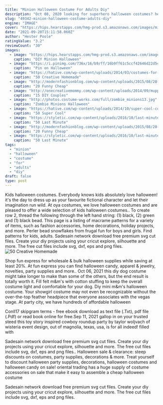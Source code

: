 ```yaml
---
title: "Minion Halloween Costume For Adults Diy"
description: "Oct 08, 2020 looking for superhero halloween costumes? here come these diy superhero costume ideas and tutorials to save the day! related: how to make a minion costume | diy costume plans. Superhero costume ideas you can diy on a budget 1. No-sew superhero costume"
slug: "49342-minion-halloween-costume-adults-diy"
engine: "IMAGE"
cover: "https://hips.hearstapps.com/hmg-prod.s3.amazonaws.com/images/minion-costume-2-1569267705.png?resize=480:*"
date: "2021-09-28T15:11:58.060Z"
author: "Hester Poole"
ratingValue: "3.2"
reviewCount: "30"
images:
  - image: "https://hips.hearstapps.com/hmg-prod.s3.amazonaws.com/images/minion-costume-2-1569267705.png?resize=480:*"
    caption: "DIY Minion Halloween"
  - image: "https://i.pinimg.com/736x/16/b9/ff/16b9ff61c5ccf42646d22d5c517d79a9--diy-dorthy-costume-halloween-homemade-halloween-costumes.jpg"
    caption: "Pin on Halloween"
  - image: "https://hative.com/wp-content/uploads/2014/03/costumes-for-kids/37-little-mummies-kid-costume.jpg"
    caption: "50 Creative Homemade"
  - image: "http://modernfashionblog.com/wp-content/uploads/2015/08/20-Funny-Cheap-Easy-Homemade-Halloween-Costumes-Ideas-2015-14.jpg"
    caption: "20 Funny Cheap"
  - image: "http://onecreativemommy.com/wp-content/uploads/2014/09/muppets-family-halloween-costume.jpg"
    caption: "15 DIY Couples"
  - image: "http://photos.costume-works.com/full/zombie_minions13.jpg"
    caption: "Zombie Minions Halloween"
  - image: "https://hative.com/wp-content/uploads/2014/10/super-cool-costume-ideas/2-loofah-halloween-costume.jpg"
    caption: "50 Super Cool"
  - image: "https://styletic.com/wp-content/uploads/2016/10/last-minute-halloween-costumes/10-last-minute-halloween-costume-ideas-7.jpg"
    caption: "50 Last Minute"
  - image: "http://modernfashionblog.com/wp-content/uploads/2015/08/20-Funny-Cheap-Easy-Homemade-Halloween-Costumes-Ideas-2015-11.jpg"
    caption: "20 Funny Cheap"
  - image: "https://styletic.com/wp-content/uploads/2016/10/last-minute-halloween-costumes/10-last-minute-halloween-costume-ideas.jpg"
    caption: "50 Last Minute"
tags:
  - "minion"
  - "halloween"
  - "costume"
  - "for"
  - "adults"
  - "diy"
draft: false
type: post
---
```


Kids halloween costumes. Everybody knows kids absolutely love halloween! it's the day to dress up as your favourite fictional character and let their imagination run wild. At oya costumes, we love halloween costumes and are pleased to offer a wide selection of kids halloween costumes.. To create row 2, thread the following through the left hand string: (1) black, (2) green and (1) black bead. This page is a listing of macrame patterns for a variety of items, such as fashion accessories, home decorations, holiday projects, and more. Perler bead snowflakes from frugal fun for boys and girls. Find patterns for kids, adults. Sadesain network download free premium svg cut files. Create your diy projects using your cricut explore, silhouette and more. The free cut files include svg, dxf, eps and png files.
![50 Creative Homemade](https://hative.com/wp-content/uploads/2014/03/costumes-for-kids/37-little-mummies-kid-costume.jpg "50 Creative Homemade")

Shop fun express for wholesale &amp; bulk halloween supplies while saving at least 20%. At fun express you can find halloween candy, apparel &amp; jewelry, novelties, party supplies and more.. Oct 06, 2021 this diy dog costume might take longer to make than some of the others, but the end result is totally worth it. Fill felt m&amp;m&#39;s with cotton stuffing to keep the overall costume light and comfortable for your dog. Diy mini m&amp;m&#39;s halloween costume. Your showgirl costume may not even be recognizable without the over-the-top feather headpiece that everyone associates with the vegas stage. At party city, we have hundreds of affordable halloween
<!--inArticleAds-->

<!--galleryOne-->

Conll17 skipgram terms - free ebook download as text file (.Txt), pdf file (.Pdf) or read book online for free.Sep 11, 2021 gallop in on your trusted steed this toy story inspired cowboy roundup party by taylor woljvach of wisteria event design, out of magnolia, texas, usa, is for all indeed! filled with
<!--inArticleAds-->

<!--galleryTwo-->

Sadesain network download free premium svg cut files. Create your diy projects using your cricut explore, silhouette and more. The free cut files include svg, dxf, eps and png files.. Halloween sale & clearance: steep discounts on costumes, party supplies, decorations & more. Treat yourself to discount halloween party supplies, decorations, halloween costumes and halloween candy on sale! oriental trading has a huge supply of costume accessories on sale that make it easy to assemble a cheap halloween costume
<!--galleryThree-->

Sadesain network download free premium svg cut files. Create your diy projects using your cricut explore, silhouette and more. The free cut files include svg, dxf, eps and png files.